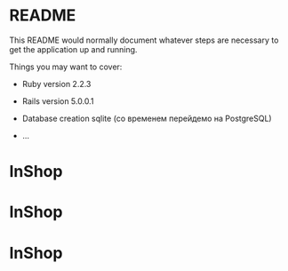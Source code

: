 # README

This README would normally document whatever steps are necessary to get the
application up and running.

Things you may want to cover:

* Ruby version 2.2.3

* Rails version 5.0.0.1

* Database creation sqlite (со временем перейдемо на PostgreSQL)
* ...

# InShop
# InShop
# InShop

